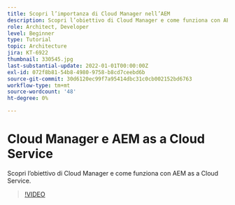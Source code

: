 ```yaml
---
title: Scopri l’importanza di Cloud Manager nell’AEM
description: Scopri l’obiettivo di Cloud Manager e come funziona con AEM as a Cloud Service.
role: Architect, Developer
level: Beginner
type: Tutorial
topic: Architecture
jira: KT-6922
thumbnail: 330545.jpg
last-substantial-update: 2022-01-01T00:00:00Z
exl-id: 072f8b81-54b8-4980-9758-b8cd7ceebd6b
source-git-commit: 30d6120ec99f7a95414dbc31c0cb002152bd6763
workflow-type: tm+mt
source-wordcount: '48'
ht-degree: 0%

---
```


# Cloud Manager e AEM as a Cloud Service

Scopri l’obiettivo di Cloud Manager e come funziona con AEM as a Cloud Service.

>[!VIDEO](https://video.tv.adobe.com/v/330545?quality=12&learn=on)
